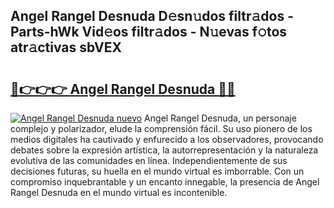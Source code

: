 ## Angel Rangel Desnuda D𝚎sn𝚞dos filtr𝚊dos - Parts-hWk Vid𝚎os filtr𝚊dos - N𝚞evas f𝚘tos atr𝚊ctivas sbVEX

# <h2><a href="http://mb3spa.tromn.icu/?c=Angel+Rangel+Desnuda">🔗👉👉👉 Angel Rangel Desnuda 🔗🔗</a></h2>

[![Angel Rangel Desnuda nuevo](https://i.imgur.com/pEAQMta.gif)](http://mb3spa.tromn.icu/?c=Angel+Rangel+Desnuda)
Angel Rangel Desnuda, un personaje complejo y polarizador, elude la comprensión fácil. Su uso pionero de los medios digitales ha cautivado y enfurecido a los observadores, provocando debates sobre la expresión artística, la autorrepresentación y la naturaleza evolutiva de las comunidades en línea. Independientemente de sus decisiones futuras, su huella en el mundo virtual es imborrable. Con un compromiso inquebrantable y un encanto innegable, la presencia de Angel Rangel Desnuda en el mundo virtual es incontenible.

